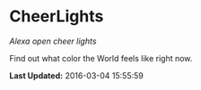 # CheerLights
*Alexa open cheer lights*

Find out what color the World feels like right now.

**Last Updated:** 2016-03-04 15:55:59